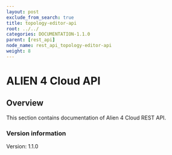 ```yaml
---
layout: post
exclude_from_search: true
title: topology-editor-api
root: ../../
categories: DOCUMENTATION-1.1.0
parent: [rest_api]
node_name: rest_api_topology-editor-api
weight: 8
---
```


# ALIEN 4 Cloud API

## Overview
This section contains documentation of Alien 4 Cloud REST API.

### Version information
Version: 1.1.0

